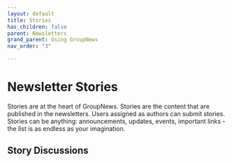 ```yaml
---
layout: default
title: Stories
has_children: false
parent: Newsletters
grand_parent: Using GroupNews
nav_order: "3"

---
```

# Newsletter Stories

Stories are at the heart of GroupNews. Stories are the content that are published in the newsletters. Users assigned as authors can submit stories. Stories can be anything: announcements, updates, events, important links - the list is as endless as your imagination. 

## Story Discussions